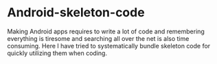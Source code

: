 # Android-skeleton-code
Making Android apps requires to write a lot of code and remembering everything is tiresome and searching all over the net is also time consuming. Here I have tried to systematically bundle skeleton code for quickly utilizing them when coding.
